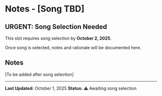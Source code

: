 # Notes - [Song TBD]

## URGENT: Song Selection Needed

This slot requires song selection by **October 2, 2025**.

Once song is selected, notes and rationale will be documented here.

## Notes

[To be added after song selection]

---

**Last Updated:** October 1, 2025
**Status:** ⚠️ Awaiting song selection
